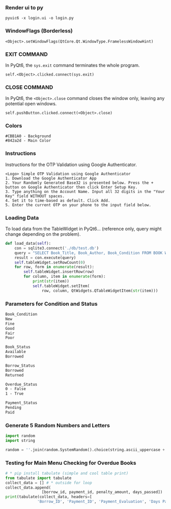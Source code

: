 ### Render ui to py
```
pyuic6 -x login.ui -o login.py
```
### WindowFlags (Borderless)
```
<Object>.setWindowFlags(QtCore.Qt.WindowType.FramelessWindowHint)
```
### EXIT COMMAND
In PyQt6, the `sys.exit` command terminates the whole program.
```
self.<Object>.clicked.connect(sys.exit)
```
### CLOSE COMMAND
In PyQt6, the `<Object>.close` command closes the window only, leaving any potential open windows.
```
self.pushButton.clicked.connect(<Object>.close)
```
### Colors
```
#CBB1A0 - Background
#842a2d - Main Color
```
### Instructions
Instructions for the OTP Validation using Google Authenticator.
```
<Logo> Simple OTP Validation using Google Authenticator
1. Download the Google Authenticator App
2. Your Randomly Generated Base32 is presented below. Press the + button on Google Authenticator then click Enter Setup Key.
3. Type anything on the Account Name. Input all 32 digits in the "Your Key" field WITHOUT spaces. 
4. Set it to time-based as default. Click Add.
5. Enter the current OTP on your phone to the input field below.
```
### Loading Data
To load data from the TableWidget in PyQt6... (reference only, query might change depending on the problem).
```py
def load_data(self):
    con = sqlite3.connect('./db/test.db')
    query = "SELECT Book_Title, Book_Author, Book_Condition FROM BOOK WHERE Book_Status = \"Available\";"
    result = con.execute(query)
    self.tableWidget.setRowCount(0)
    for row, form in enumerate(result):
        self.tableWidget.insertRow(row)
        for column, item in enumerate(form):
            print(str(item))
            self.tableWidget.setItem(
                row, column, QtWidgets.QTableWidgetItem(str(item)))
```
### Parameters for Condition and Status
```md
Book_Condition
New
Fine
Good
Fair
Poor

Book_Status
Available
Borrowed

Borrow_Status
Borrowed
Returned

Overdue_Status
0 - False
1 - True

Payment_Status
Pending
Paid
```
### Generate 5 Random Numbers and Letters
```py
import random
import string

random = ''.join(random.SystemRandom().choice(string.ascii_uppercase + string.digits) for _ in range(5))
```
### Testing for Main Menu Checking for Overdue Books
```py
# * pip install tabulate (simple and cool table print)
from tabulate import tabulate
collect_data = [] # * outside for loop
collect_data.append(
                [borrow_id, payment_id, penalty_amount, days_passed])
print(tabulate(collect_data, headers=[
              'Borrow_ID', 'Payment_ID', 'Payment_Evaluation', 'Days Passed']))
```